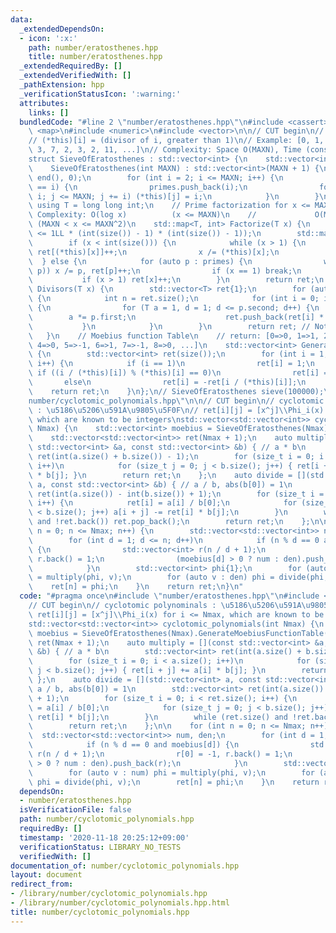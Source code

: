 ```yaml
---
data:
  _extendedDependsOn:
  - icon: ':x:'
    path: number/eratosthenes.hpp
    title: number/eratosthenes.hpp
  _extendedRequiredBy: []
  _extendedVerifiedWith: []
  _pathExtension: hpp
  _verificationStatusIcon: ':warning:'
  attributes:
    links: []
  bundledCode: "#line 2 \"number/eratosthenes.hpp\"\n#include <cassert>\n#include\
    \ <map>\n#include <numeric>\n#include <vector>\n\n// CUT begin\n// Sieve of Eratosthenes\n\
    // (*this)[i] = (divisor of i, greater than 1)\n// Example: [0, 1, 2, 3, 2, 5,\
    \ 3, 7, 2, 3, 2, 11, ...]\n// Complexity: Space O(MAXN), Time (construction) O(MAXNloglogMAXN)\n\
    struct SieveOfEratosthenes : std::vector<int> {\n    std::vector<int> primes;\n\
    \    SieveOfEratosthenes(int MAXN) : std::vector<int>(MAXN + 1) {\n        std::iota(begin(),\
    \ end(), 0);\n        for (int i = 2; i <= MAXN; i++) {\n            if ((*this)[i]\
    \ == i) {\n                primes.push_back(i);\n                for (int j =\
    \ i; j <= MAXN; j += i) (*this)[j] = i;\n            }\n        }\n    }\n   \
    \ using T = long long int;\n    // Prime factorization for x <= MAXN^2\n    //\
    \ Complexity: O(log x)          (x <= MAXN)\n    //             O(MAXN / logMAXN)\
    \ (MAXN < x <= MAXN^2)\n    std::map<T, int> Factorize(T x) {\n        assert(x\
    \ <= 1LL * (int(size()) - 1) * (int(size()) - 1));\n        std::map<T, int> ret;\n\
    \        if (x < int(size())) {\n            while (x > 1) {\n               \
    \ ret[(*this)[x]]++;\n                x /= (*this)[x];\n            }\n      \
    \  } else {\n            for (auto p : primes) {\n                while (!(x %\
    \ p)) x /= p, ret[p]++;\n                if (x == 1) break;\n            }\n \
    \           if (x > 1) ret[x]++;\n        }\n        return ret;\n    }\n    std::vector<T>\
    \ Divisors(T x) {\n        std::vector<T> ret{1};\n        for (auto p : Factorize(x))\
    \ {\n            int n = ret.size();\n            for (int i = 0; i < n; i++)\
    \ {\n                for (T a = 1, d = 1; d <= p.second; d++) {\n            \
    \        a *= p.first;\n                    ret.push_back(ret[i] * a);\n     \
    \           }\n            }\n        }\n        return ret; // Not sorted\n \
    \   }\n    // Moebius function Table\n    // return: [0=>0, 1=>1, 2=>-1, 3=>-1,\
    \ 4=>0, 5=>-1, 6=>1, 7=>-1, 8=>0, ...]\n    std::vector<int> GenerateMoebiusFunctionTable()\
    \ {\n        std::vector<int> ret(size());\n        for (int i = 1; i < int(size());\
    \ i++) {\n            if (i == 1)\n                ret[i] = 1;\n            else\
    \ if ((i / (*this)[i]) % (*this)[i] == 0)\n                ret[i] = 0;\n     \
    \       else\n                ret[i] = -ret[i / (*this)[i]];\n        }\n    \
    \    return ret;\n    }\n};\n// SieveOfEratosthenes sieve(100000);\n#line 4 \"\
    number/cyclotomic_polynomials.hpp\"\n\n// CUT begin\n// cyclotomic polynominals\
    \ : \u5186\u5206\u591A\u9805\u5F0F\n// ret[i][j] = [x^j]\\Phi_i(x) for i <= Nmax,\
    \ which are known to be integers\nstd::vector<std::vector<int>> cyclotomic_polynomials(int\
    \ Nmax) {\n    std::vector<int> moebius = SieveOfEratosthenes(Nmax).GenerateMoebiusFunctionTable();\n\
    \    std::vector<std::vector<int>> ret(Nmax + 1);\n    auto multiply = [](const\
    \ std::vector<int> &a, const std::vector<int> &b) { // a * b\n        std::vector<int>\
    \ ret(int(a.size() + b.size()) - 1);\n        for (size_t i = 0; i < a.size();\
    \ i++)\n            for (size_t j = 0; j < b.size(); j++) { ret[i + j] += a[i]\
    \ * b[j]; }\n        return ret;\n    };\n    auto divide = [](std::vector<int>\
    \ a, const std::vector<int> &b) { // a / b, abs(b[0]) = 1\n        std::vector<int>\
    \ ret(int(a.size()) - int(b.size()) + 1);\n        for (size_t i = 0; i < ret.size();\
    \ i++) {\n            ret[i] = a[i] / b[0];\n            for (size_t j = 0; j\
    \ < b.size(); j++) a[i + j] -= ret[i] * b[j];\n        }\n        while (ret.size()\
    \ and !ret.back()) ret.pop_back();\n        return ret;\n    };\n\n    for (int\
    \ n = 0; n <= Nmax; n++) {\n        std::vector<std::vector<int>> num, den;\n\
    \        for (int d = 1; d <= n; d++)\n            if (n % d == 0 and moebius[d])\
    \ {\n                std::vector<int> r(n / d + 1);\n                r[0] = -1,\
    \ r.back() = 1;\n                (moebius[d] > 0 ? num : den).push_back(r);\n\
    \            }\n        std::vector<int> phi{1};\n        for (auto v : num) phi\
    \ = multiply(phi, v);\n        for (auto v : den) phi = divide(phi, v);\n    \
    \    ret[n] = phi;\n    }\n    return ret;\n}\n"
  code: "#pragma once\n#include \"number/eratosthenes.hpp\"\n#include <vector>\n\n\
    // CUT begin\n// cyclotomic polynominals : \u5186\u5206\u591A\u9805\u5F0F\n//\
    \ ret[i][j] = [x^j]\\Phi_i(x) for i <= Nmax, which are known to be integers\n\
    std::vector<std::vector<int>> cyclotomic_polynomials(int Nmax) {\n    std::vector<int>\
    \ moebius = SieveOfEratosthenes(Nmax).GenerateMoebiusFunctionTable();\n    std::vector<std::vector<int>>\
    \ ret(Nmax + 1);\n    auto multiply = [](const std::vector<int> &a, const std::vector<int>\
    \ &b) { // a * b\n        std::vector<int> ret(int(a.size() + b.size()) - 1);\n\
    \        for (size_t i = 0; i < a.size(); i++)\n            for (size_t j = 0;\
    \ j < b.size(); j++) { ret[i + j] += a[i] * b[j]; }\n        return ret;\n   \
    \ };\n    auto divide = [](std::vector<int> a, const std::vector<int> &b) { //\
    \ a / b, abs(b[0]) = 1\n        std::vector<int> ret(int(a.size()) - int(b.size())\
    \ + 1);\n        for (size_t i = 0; i < ret.size(); i++) {\n            ret[i]\
    \ = a[i] / b[0];\n            for (size_t j = 0; j < b.size(); j++) a[i + j] -=\
    \ ret[i] * b[j];\n        }\n        while (ret.size() and !ret.back()) ret.pop_back();\n\
    \        return ret;\n    };\n\n    for (int n = 0; n <= Nmax; n++) {\n      \
    \  std::vector<std::vector<int>> num, den;\n        for (int d = 1; d <= n; d++)\n\
    \            if (n % d == 0 and moebius[d]) {\n                std::vector<int>\
    \ r(n / d + 1);\n                r[0] = -1, r.back() = 1;\n                (moebius[d]\
    \ > 0 ? num : den).push_back(r);\n            }\n        std::vector<int> phi{1};\n\
    \        for (auto v : num) phi = multiply(phi, v);\n        for (auto v : den)\
    \ phi = divide(phi, v);\n        ret[n] = phi;\n    }\n    return ret;\n}\n"
  dependsOn:
  - number/eratosthenes.hpp
  isVerificationFile: false
  path: number/cyclotomic_polynomials.hpp
  requiredBy: []
  timestamp: '2020-11-18 20:25:12+09:00'
  verificationStatus: LIBRARY_NO_TESTS
  verifiedWith: []
documentation_of: number/cyclotomic_polynomials.hpp
layout: document
redirect_from:
- /library/number/cyclotomic_polynomials.hpp
- /library/number/cyclotomic_polynomials.hpp.html
title: number/cyclotomic_polynomials.hpp
---
```

